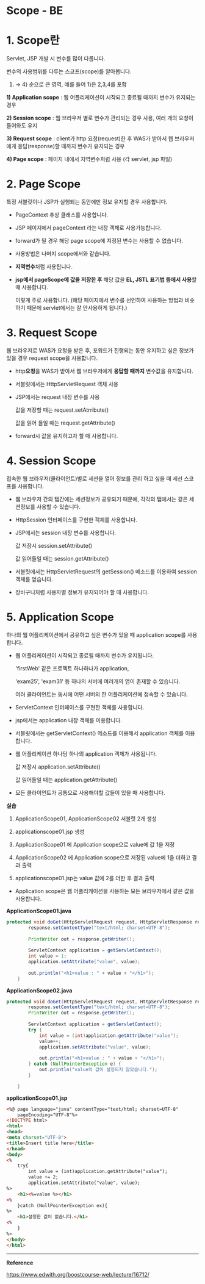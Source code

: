 # Scope - BE



# 1. Scope란

Servlet, JSP 개발 시 변수를 많이 다룹니다.

변수의 사용범위를 다루는 스코프(scope)를 알아봅니다.



1) → 4) 순으로 큰 영역, 예를 들어 1)은 2,3,4를 포함

**1) Application scope** : 웹 어플리케이션이 시작되고 종료될 때까지 변수가 유지되는 경우

**2) Session scope** : 웹 브라우저 별로 변수가 관리되는 경우 사용, 여러 개의 요청이 들어와도 유지

**3) Request scope** : client가 http 요청(request)한 후 WAS가 받아서 웹 브라우저에게 응답(response)할 때까지 변수가 유지되는 경우

**4) Page scope** : 페이지 내에서 지역변수처럼 사용 (각 servlet, jsp 파일)





# 2. Page Scope

특정 서블릿이나 JSP가 실행되는 동안에만 정보 유지할 경우 사용합니다.



* PageContext 추상 클래스를 사용합니다.

* JSP 페이지에서 pageContext 라는 내장 객체로 사용가능합니다.

* forward가 될 경우 해당 page scope에 지정된 변수는 사용할 수 없습니다.

* 사용방법은 나머지 scope에서와 같습니다.

* **지역변수**처럼 사용됩니다.

* **jsp에서 pageScope에 값을 저장한 후** 해당 값을 **EL, JSTL 표기법 등에서 사용**할 때 사용합니다.

  이렇게 주로 사용합니다. (해당 페이지에서 변수를 선언하여 사용하는 방법과 비슷하기 때문에 servlet에서는 잘 안사용하게 됩니다.)





# 3. Request Scope

웹 브라우저로 WAS가 요청을 받은 후, 포워드가 진행되는 동안 유지하고 싶은 정보가 있을 경우 request scope을 사용합니다.



* http**요청**을 WAS가 받아서 웹 브라우저에게 **응답할 때까지** 변수값을 유지합니다.

* 서블릿에서는 HttpServletRequest 객체 사용

* JSP에서는 request 내장 변수를 사용

  값을 저장할 때는 request.setAtrribute()

  값을 읽어 들일 때는 request.getAttribute()

* forward시 값을 유지하고자 할 때 사용합니다.





# 4. Session Scope

접속한 웹 브라우저(클라이언트)별로 세션을 열어 정보를 관리 하고 싶을 때 세선 스코프를 사용합니다.



* 웹 브라우저 간의 탭간에는 세션정보가 공유되기 때문에, 각각의 탭에서는 같은 세션정보를 사용할 수 있습니다.

* HttpSession 인터페이스를 구현한 객체를 사용합니다.

* JSP에서는 session 내장 변수를 사용합니다.

  값 저장시 session.setAttribute()

  값 읽어들일 때는 session.getAttribute()

* 서블릿에서는 HttpServletRequest의 getSession() 메소드를 이용하여 session 객체를 얻습니다.

* 장바구니처럼 사용자별 정보가 유지되어야 할 때 사용합니다.





# 5. Application Scope

하나의 웹 어플리케이션에서 공유하고 싶은 변수가 있을 때 application scope를 사용합니다.



* 웹 어플리케이션이 시작되고 종료될 때까지 변수가 유지됩니다.

  'firstWeb' 같은 프로젝트 하나하나가 application,

  'exam25', 'exam31' 등 하나의 서버에 여러개의 앱이 존재할 수 있습니다.

  여러 클라이언트는 동시에 어떤 서버의 한 어플리케이션에 접속할 수 있습니다.



* ServletContext 인터페이스를 구현한 객체를 사용합니다.

* jsp에서는 application 내장 객체를 이용합니다.

* 서블릿에서는 getServletContext() 메소드를 이용해서 application 객체를 이용합니다.

* 웹 어플리케이션 하나당 하나의 application 객체가 사용됩니다.

  값 저장시 application.setAttribute()

  값 읽어들일 때는 application.getAttribute()

* 모든 클라이언트가 공통으로 사용해야할 값들이 있을 때 사용합니다.



**실습**

1) ApplicationScope01, ApplicationScope02 서블릿 2개 생성

2) applicationscope01.jsp 생성

3) ApplicationScope01 에 Application scope으로 value에 값 1을 저장

4) ApplicationScope02 에 Application scope으로 저장된 value에 1을 더하고 결과 출력

5) applicationscope01.jsp는 value 값에 2를 더한 후 결과 출력

* Application scope은 웹 어플리케이션을 사용하는 모든 브라우저에서 같은 값을 사용합니다. 



**ApplicationScope01.java**

```java
protected void doGet(HttpServletRequest request, HttpServletResponse response) throws ServletException, IOException {
		response.setContentType("text/html; charset=UTF-8");
		
		PrintWriter out = response.getWriter();
		
		ServletContext application = getServletContext();
		int value = 1;
		application.setAttribute("value", value);
		
		out.println("<h1>value : " + value + "</h1>");
	}
```



**ApplicationScope02.java**

```java
protected void doGet(HttpServletRequest request, HttpServletResponse response) throws ServletException, IOException {
		response.setContentType("text/html; charset=UTF-8");
		PrintWriter out = response.getWriter();
		
		ServletContext application = getServletContext();
		try {
			int value = (int)application.getAttribute("value");
			value++;
			application.setAttribute("value", value);
			
			out.println("<h1>value : " + value + "</h1>");
		} catch (NullPointerException e) {
			out.println("value의 값이 설정되지 않았습니다.");
		}

	}
```



**applicationScope01.jsp**

```html
<%@ page language="java" contentType="text/html; charset=UTF-8"
    pageEncoding="UTF-8"%>
<!DOCTYPE html>
<html>
<head>
<meta charset="UTF-8">
<title>Insert title here</title>
</head>
<body>
<%
	try{
		int value = (int)application.getAttribute("value");
		value += 2;
		application.setAttribute("value", value);
%>
	<h1><%=value %></h1>
<%
	}catch (NullPointerException ex){
%>
	<h1>설정한 값이 없습니다.</h1>
<%
	}
%>
</body>
</html>
```







---

**Reference**

 https://www.edwith.org/boostcourse-web/lecture/16712/ 

